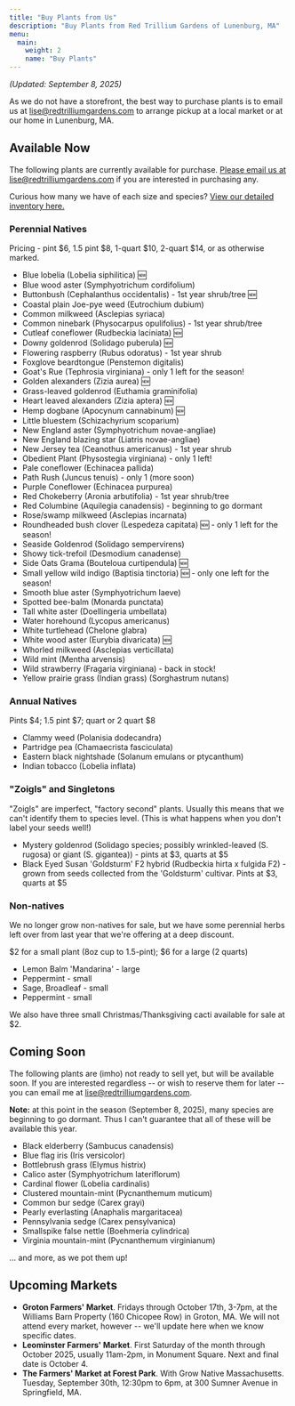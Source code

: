 ```yaml
---
title: "Buy Plants from Us"
description: "Buy Plants from Red Trillium Gardens of Lunenburg, MA"
menu:
  main:
    weight: 2
    name: "Buy Plants"
---
```


_(Updated: September 8, 2025)_

As we do not have a storefront, the best way to purchase plants is to email us at [lise@redtrilliumgardens.com](mailto:lise@redtrilliumgardens.com) to arrange pickup at a local market or at our home in Lunenburg, MA. 

## Available Now

The following plants are currently available for purchase. [Please email us at lise@redtrilliumgardens.com](mailto:lise@redtrilliumgardens.com) if you are interested in purchasing any.

Curious how many we have of each size and species? [View our detailed inventory here.](https://docs.google.com/spreadsheets/d/1FV7iCZJYFeVC55onCDUhkP_r6_sS_5j-vdgNPat4-bk/edit?usp=sharing)

### Perennial Natives

Pricing - pint $6, 1.5 pint $8, 1-quart $10, 2-quart $14, or as otherwise marked.

- Blue lobelia (Lobelia siphilitica) 🆕
- Blue wood aster (Symphyotrichum cordifolium)
- Buttonbush (Cephalanthus occidentalis) - 1st year shrub/tree 🆕
- Coastal plain Joe-pye weed (Eutrochium dubium)
- Common milkweed (Asclepias syriaca)
- Common ninebark (Physocarpus opulifolius) - 1st year shrub/tree
- Cutleaf coneflower (Rudbeckia laciniata) 🆕
- Downy goldenrod (Solidago puberula) 🆕
- Flowering raspberry (Rubus odoratus) - 1st year shrub
- Foxglove beardtongue (Penstemon digitalis)
- Goat's Rue (Tephrosia virginiana) - only 1 left for the season!
- Golden alexanders (Zizia aurea) 🆕
- Grass-leaved goldenrod (Euthamia graminifolia)
- Heart leaved alexanders (Zizia aptera) 🆕
- Hemp dogbane (Apocynum cannabinum) 🆕
- Little bluestem (Schizachyrium scoparium)
- New England aster (Symphyotrichum novae-angliae)
- New England blazing star (Liatris novae-angliae)
- New Jersey tea (Ceanothus americanus) - 1st year shrub
- Obedient Plant (Physostegia virginiana) - only 1 left!
- Pale coneflower (Echinacea pallida)
- Path Rush (Juncus tenuis) - only 1 (more soon)
- Purple Coneflower (Echinacea purpurea)
- Red Chokeberry (Aronia arbutifolia) - 1st year shrub/tree
- Red Columbine (Aquilegia canadensis) - beginning to go dormant
- Rose/swamp milkweed (Asclepias incarnata)
- Roundheaded bush clover (Lespedeza capitata) 🆕 - only 1 left for the season!
- Seaside Goldenrod (Solidago sempervirens)
- Showy tick-trefoil (Desmodium canadense)
- Side Oats Grama (Bouteloua curtipendula) 🆕
- Small yellow wild indigo (Baptisia tinctoria) 🆕 - only one left for the season!
- Smooth blue aster (Symphyotrichum laeve)
- Spotted bee-balm (Monarda punctata)
- Tall white aster (Doellingeria umbellata)
- Water horehound (Lycopus americanus)
- White turtlehead (Chelone glabra)
- White wood aster (Eurybia divaricata) 🆕
- Whorled milkweed (Asclepias verticillata)
- Wild mint (Mentha arvensis)
- Wild strawberry (Fragaria virginiana) - back in stock!
- Yellow prairie grass (Indian grass) (Sorghastrum nutans)

### Annual Natives

Pints $4; 1.5 pint $7; quart or 2 quart $8

- Clammy weed (Polanisia dodecandra)
- Partridge pea (Chamaecrista fasciculata)
- Eastern black nightshade (Solanum emulans or ptycanthum)
- Indian tobacco (Lobelia inflata)

### "Zoigls" and Singletons

"Zoigls" are imperfect, "factory second" plants. Usually this means that we can't identify them to species level. (This is what happens when you don't label your seeds well!)

- Mystery goldenrod (Solidago species; possibly wrinkled-leaved (S. rugosa) or giant (S. gigantea)) - pints at $3, quarts at $5
- Black Eyed Susan 'Goldsturm' F2 hybrid (Rudbeckia hirta x fulgida F2) - grown from seeds collected from the 'Goldsturm' cultivar.  Pints at $3, quarts at $5

### Non-natives

We no longer grow non-natives for sale, but we have some perennial herbs left over from last year that we're offering at a deep discount.

$2 for a small plant (8oz cup to 1.5-pint); $6 for a large (2 quarts)

- Lemon Balm 'Mandarina' - large
- Peppermint - small
- Sage, Broadleaf - small
- Peppermint - small

We also have three small Christmas/Thanksgiving cacti available for sale at $2. 

## Coming Soon

The following plants are (imho) not ready to sell yet, but will be available soon. If you are interested regardless -- or wish to reserve them for later -- you can email me at lise@redtrilliumgardens.com.

**Note:** at this point in the season (September 8, 2025), many species are beginning to go dormant. Thus I can't guarantee that all of these will be available this year.

- Black elderberry (Sambucus canadensis)
- Blue flag iris (Iris versicolor)
- Bottlebrush grass (Elymus histrix)
- Calico aster (Symphyotrichum lateriflorum)
- Cardinal flower (Lobelia cardinalis)
- Clustered mountain-mint (Pycnanthemum muticum)
- Common bur sedge (Carex grayi)
- Pearly everlasting (Anaphalis margaritacea)
- Pennsylvania sedge (Carex pensylvanica)
- Smallspike false nettle (Boehmeria cylindrica)
- Virginia mountain-mint (Pycnanthemum virginianum)

... and more, as we pot them up!

## Upcoming Markets

- **Groton Farmers' Market**. Fridays through October 17th, 3-7pm, at the Williams Barn Property (160 Chicopee Row) in Groton, MA. We will not attend every market, however -- we'll update here when we know specific dates.
- **Leominster Farmers' Market**. First Saturday of the month through October 2025, usually 11am-2pm, in Monument Square. Next and final date is October 4.
- **The Farmers' Market at Forest Park**. With Grow Native Massachusetts. Tuesday, September 30th, 12:30pm to 6pm, at 300 Sumner Avenue in Springfield, MA.
